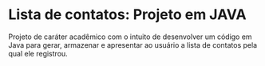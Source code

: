 # Lista de contatos: Projeto em JAVA
Projeto de caráter acadêmico com o intuito de desenvolver um código em Java para gerar, armazenar e apresentar ao usuário a lista de contatos pela qual ele registrou.